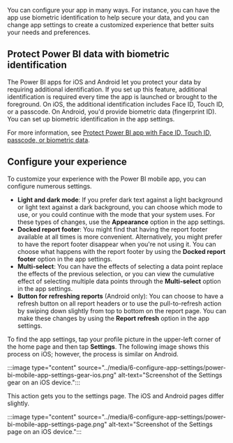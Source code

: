 You can configure your app in many ways. For instance, you can have the app use biometric identification to help secure your data, and you can change app settings to create a customized experience that better suits your needs and preferences.

## Protect Power BI data with biometric identification

The Power BI apps for iOS and Android let you protect your data by requiring additional identification. If you set up this feature, additional identification is required every time the app is launched or brought to the foreground. On iOS, the additional identification includes Face ID, Touch ID, or a passcode. On Android, you'd provide biometric data (fingerprint ID). You can set up biometric identification in the app settings.

For more information, see [Protect Power BI app with Face ID, Touch ID, passcode, or biometric data](/power-bi/consumer/mobile/mobile-native-secure-access).

## Configure your experience

To customize your experience with the Power BI mobile app, you can configure numerous settings.

* **Light and dark mode**: If you prefer dark text against a light background or light text against a dark background, you can choose which mode to use, or you could continue with the mode that your system uses. For these types of changes, use the **Appearance** option in the app settings.
* **Docked report footer**: You might find that having the report footer available at all times is more convenient. Alternatively, you might prefer to have the report footer disappear when you're not using it. You can choose what happens with the report footer by using the **Docked report footer** option in the app settings.
* **Multi-select**: You can have the effects of selecting a data point replace the effects of the previous selection, or you can view the cumulative effect of selecting multiple data points through the **Multi-select** option in the app settings.
* **Button for refreshing reports** (Android only): You can choose to have a refresh button on all report headers or to use the pull-to-refresh action by swiping down slightly from top to bottom on the report page. You can make these changes by using the **Report refresh** option in the app settings.

To find the app settings, tap your profile picture in the upper-left corner of the home page and then tap **Settings**. The following image shows this process on iOS; however, the process is similar on Android.

:::image type="content" source="../media/6-configure-app-settings/power-bi-mobile-app-settings-gear-ios.png" alt-text="Screenshot of the Settings gear on an iOS device.":::

This action gets  you to the settings page. The iOS and Android pages differ slightly.

:::image type="content" source="../media/6-configure-app-settings/power-bi-mobile-app-settings-page.png" alt-text="Screenshot of the Settings page on an iOS device.":::
